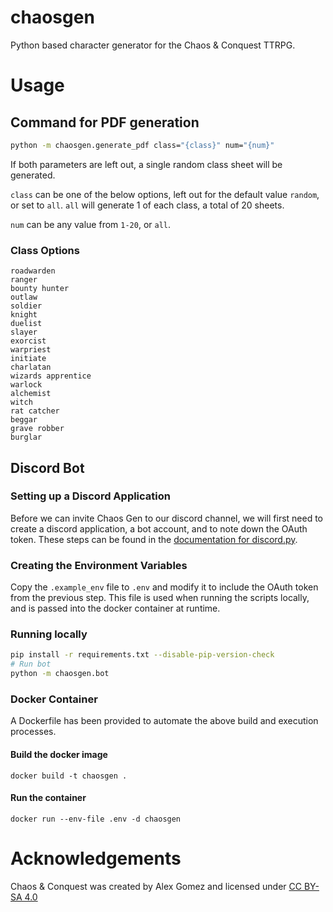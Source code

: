# chaosgen
Python based character generator for the Chaos & Conquest TTRPG.
# Usage
## Command for PDF generation
```sh
python -m chaosgen.generate_pdf class="{class}" num="{num}"
```
If both parameters are left out, a single random class sheet will be generated.

`class` can be one of the below options, left out for the default value `random`, or set to `all`. `all` will generate 1 of each class, a total of 20 sheets.

`num` can be any value from `1-20`, or `all`.
### Class Options
```
roadwarden
ranger
bounty hunter
outlaw
soldier
knight
duelist
slayer
exorcist
warpriest
initiate
charlatan
wizards apprentice
warlock
alchemist
witch
rat catcher
beggar
grave robber
burglar
```
## Discord Bot
### Setting up a Discord Application
Before we can invite Chaos Gen to our discord channel, we will first need to create a discord application, a bot account, and to note down the OAuth token. These steps can be found in the [documentation for discord.py](https://discordpy.readthedocs.io/en/stable/discord.html).
### Creating the Environment Variables
Copy the `.example_env` file to `.env` and modify it to include the OAuth token from the previous step. This file is used when running the scripts locally, and is passed into the docker container at runtime.
### Running locally
```bash
pip install -r requirements.txt --disable-pip-version-check
# Run bot
python -m chaosgen.bot
```
### Docker Container
A Dockerfile has been provided to automate the above build and execution processes.

#### Build the docker image
`docker build -t chaosgen .`

#### Run the container
`docker run --env-file .env -d chaosgen`
# Acknowledgements
Chaos & Conquest was created by Alex Gomez and licensed under [CC BY-SA 4.0](https://creativecommons.org/licenses/by-sa/4.0/)